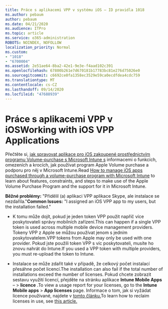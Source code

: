 ```yaml
---
title: Práce s aplikacemi VPP v systému iOS – ID pravidla 1018
ms.author: pebaum
author: pebaum
ms.date: 04/21/2020
ms.audience: ITPro
ms.topic: article
ms.service: o365-administration
ROBOTS: NOINDEX, NOFOLLOW
localization_priority: Normal
ms.custom:
- "1018"
- "6700004"
ms.assetid: 2e51ae64-8ba2-42e1-9e3e-f4aad102c391
ms.openlocfilehash: 67800b261e7d670181b17783bc81e276d75026e0
ms.sourcegitcommit: c6692ce0fa1358ec3529e59ca0ecdfdea4cdc759
ms.translationtype: MT
ms.contentlocale: cs-CZ
ms.lasthandoff: 09/14/2020
ms.locfileid: "47688939"
---
```

# <a name="working-with-ios-vpp-applications"></a><span data-ttu-id="8da73-102">Práce s aplikacemi VPP v iOS</span><span class="sxs-lookup"><span data-stu-id="8da73-102">Working with iOS VPP Applications</span></span>

<span data-ttu-id="8da73-103">Přečtěte si, [jak spravovat aplikace pro iOS zakoupené prostřednictvím programu Volume-purchase s Microsoft Intune s](https://docs.microsoft.com/intune/vpp-apps-ios) informacemi o funkcích, omezeních a krocích, jak používat program Apple Volume purchase a podporu pro něj v Microsoft Intune.</span><span class="sxs-lookup"><span data-stu-id="8da73-103">Read [How to manage iOS apps purchased through a volume-purchase program with Microsoft Intune](https://docs.microsoft.com/intune/vpp-apps-ios) to learn about features, constraints, and steps to make use of the Apple Volume Purchase Program and the support for it in Microsoft Intune.</span></span>
  
 <span data-ttu-id="8da73-104">**Běžné problémy:** "Přidělil (a) aplikaci VPP aplikace Skype, ale instalace se nezdařila."</span><span class="sxs-lookup"><span data-stu-id="8da73-104">**Common Issues:** "I assigned an iOS VPP app to my users, but the installation failed."</span></span>
  
- <span data-ttu-id="8da73-105">K tomu může dojít, pokud je jeden token VPP použit napříč více poskytovateli správy mobilních zařízení.</span><span class="sxs-lookup"><span data-stu-id="8da73-105">This can happen if a single VPP token is used across multiple mobile device management providers.</span></span> <span data-ttu-id="8da73-106">Tokeny VPP z Apple se můžou používat jenom s jedním poskytovatelem.</span><span class="sxs-lookup"><span data-stu-id="8da73-106">VPP tokens from Apple may only be used with one provider.</span></span> <span data-ttu-id="8da73-107">Pokud jste použili token VPP s víc poskytovateli, musíte ho znovu nahrát do Intune.</span><span class="sxs-lookup"><span data-stu-id="8da73-107">If you used a VPP token with multiple providers, you must re-upload the token to Intune.</span></span>

- <span data-ttu-id="8da73-108">Instalace se může zdařit také v případě, že celkový počet instalací přesáhne počet licencí.</span><span class="sxs-lookup"><span data-stu-id="8da73-108">The installation can also fail if the total number of installations exceed the number of licenses.</span></span> <span data-ttu-id="8da73-109">Pokud chcete zobrazit sestavu využití licencí, přejděte na stránku aplikace **Intune Mobile Apps** – \> **licence** .</span><span class="sxs-lookup"><span data-stu-id="8da73-109">To view a usage report for your licenses, go to the **Intune Mobile apps** \> **App licenses** page.</span></span> <span data-ttu-id="8da73-110">Informace o tom, jak si vyžádat licence používané, najdete v [tomto článku.](https://docs.microsoft.com/intune/vpp-apps-ios#revoking-app-licenses-and-deleting-tokens)</span><span class="sxs-lookup"><span data-stu-id="8da73-110">To learn how to reclaim licenses in use, see [this article.](https://docs.microsoft.com/intune/vpp-apps-ios#revoking-app-licenses-and-deleting-tokens)</span></span>
